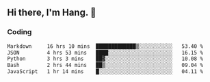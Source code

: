 ## Hi there, I'm Hang. 👋

### Coding

<!--START_SECTION:waka-->

```txt
Markdown     16 hrs 10 mins  █████████████▒░░░░░░░░░░░   53.40 %
JSON         4 hrs 53 mins   ████░░░░░░░░░░░░░░░░░░░░░   16.15 %
Python       3 hrs 3 mins    ██▓░░░░░░░░░░░░░░░░░░░░░░   10.08 %
Bash         2 hrs 44 mins   ██▒░░░░░░░░░░░░░░░░░░░░░░   09.04 %
JavaScript   1 hr 14 mins    █░░░░░░░░░░░░░░░░░░░░░░░░   04.11 %
```

<!--END_SECTION:waka-->
